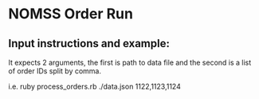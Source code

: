 # NOMSS Order Run

## Input instructions and example:
It expects 2 arguments, the first is path to data file and the second is a list of order IDs split by comma.

i.e.
ruby process_orders.rb ./data.json 1122,1123,1124